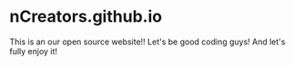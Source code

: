# nCreators.github.io
This is an our open source website!! Let's be good coding guys! And let's fully enjoy it!
